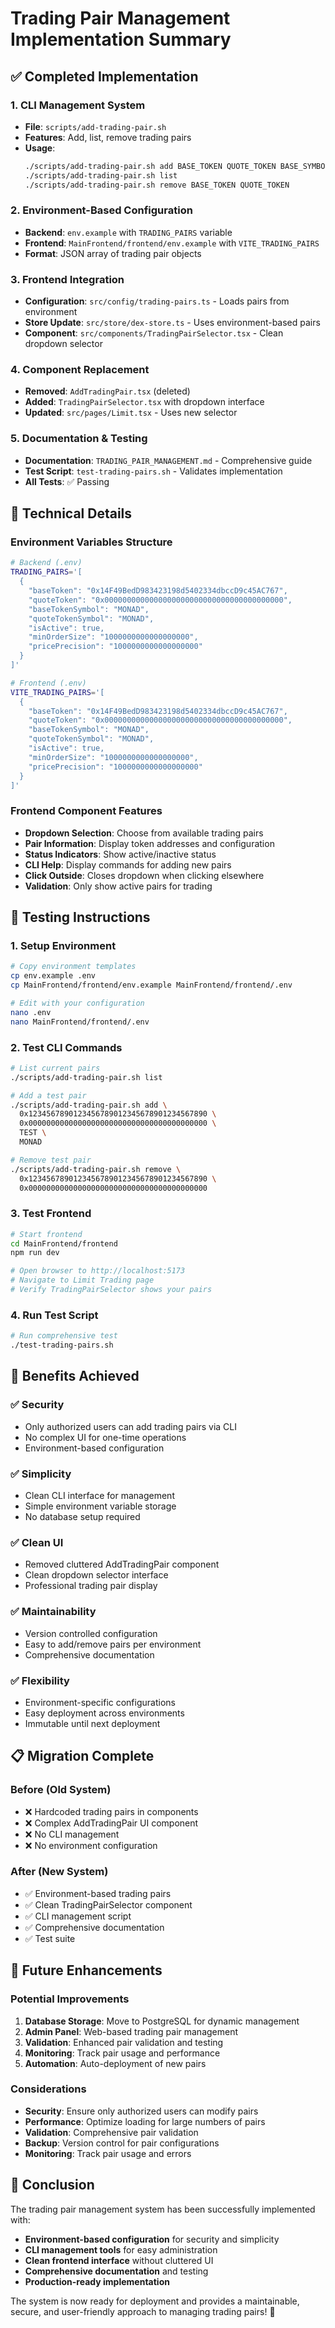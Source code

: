 # Trading Pair Management Implementation Summary

## ✅ Completed Implementation

### 1. CLI Management System
- **File**: `scripts/add-trading-pair.sh`
- **Features**: Add, list, remove trading pairs
- **Usage**: 
  ```bash
  ./scripts/add-trading-pair.sh add BASE_TOKEN QUOTE_TOKEN BASE_SYMBOL QUOTE_SYMBOL
  ./scripts/add-trading-pair.sh list
  ./scripts/add-trading-pair.sh remove BASE_TOKEN QUOTE_TOKEN
  ```

### 2. Environment-Based Configuration
- **Backend**: `env.example` with `TRADING_PAIRS` variable
- **Frontend**: `MainFrontend/frontend/env.example` with `VITE_TRADING_PAIRS`
- **Format**: JSON array of trading pair objects

### 3. Frontend Integration
- **Configuration**: `src/config/trading-pairs.ts` - Loads pairs from environment
- **Store Update**: `src/store/dex-store.ts` - Uses environment-based pairs
- **Component**: `src/components/TradingPairSelector.tsx` - Clean dropdown selector

### 4. Component Replacement
- **Removed**: `AddTradingPair.tsx` (deleted)
- **Added**: `TradingPairSelector.tsx` with dropdown interface
- **Updated**: `src/pages/Limit.tsx` - Uses new selector

### 5. Documentation & Testing
- **Documentation**: `TRADING_PAIR_MANAGEMENT.md` - Comprehensive guide
- **Test Script**: `test-trading-pairs.sh` - Validates implementation
- **All Tests**: ✅ Passing

## 🔧 Technical Details

### Environment Variables Structure
```bash
# Backend (.env)
TRADING_PAIRS='[
  {
    "baseToken": "0x14F49BedD983423198d5402334dbccD9c45AC767",
    "quoteToken": "0x0000000000000000000000000000000000000000",
    "baseTokenSymbol": "MONAD",
    "quoteTokenSymbol": "MONAD",
    "isActive": true,
    "minOrderSize": "1000000000000000000",
    "pricePrecision": "1000000000000000000"
  }
]'

# Frontend (.env)
VITE_TRADING_PAIRS='[
  {
    "baseToken": "0x14F49BedD983423198d5402334dbccD9c45AC767",
    "quoteToken": "0x0000000000000000000000000000000000000000",
    "baseTokenSymbol": "MONAD",
    "quoteTokenSymbol": "MONAD",
    "isActive": true,
    "minOrderSize": "1000000000000000000",
    "pricePrecision": "1000000000000000000"
  }
]'
```

### Frontend Component Features
- **Dropdown Selection**: Choose from available trading pairs
- **Pair Information**: Display token addresses and configuration
- **Status Indicators**: Show active/inactive status
- **CLI Help**: Display commands for adding new pairs
- **Click Outside**: Closes dropdown when clicking elsewhere
- **Validation**: Only show active pairs for trading

## 🚀 Testing Instructions

### 1. Setup Environment
```bash
# Copy environment templates
cp env.example .env
cp MainFrontend/frontend/env.example MainFrontend/frontend/.env

# Edit with your configuration
nano .env
nano MainFrontend/frontend/.env
```

### 2. Test CLI Commands
```bash
# List current pairs
./scripts/add-trading-pair.sh list

# Add a test pair
./scripts/add-trading-pair.sh add \
  0x1234567890123456789012345678901234567890 \
  0x0000000000000000000000000000000000000000 \
  TEST \
  MONAD

# Remove test pair
./scripts/add-trading-pair.sh remove \
  0x1234567890123456789012345678901234567890 \
  0x0000000000000000000000000000000000000000
```

### 3. Test Frontend
```bash
# Start frontend
cd MainFrontend/frontend
npm run dev

# Open browser to http://localhost:5173
# Navigate to Limit Trading page
# Verify TradingPairSelector shows your pairs
```

### 4. Run Test Script
```bash
# Run comprehensive test
./test-trading-pairs.sh
```

## 🎯 Benefits Achieved

### ✅ Security
- Only authorized users can add trading pairs via CLI
- No complex UI for one-time operations
- Environment-based configuration

### ✅ Simplicity
- Clean CLI interface for management
- Simple environment variable storage
- No database setup required

### ✅ Clean UI
- Removed cluttered AddTradingPair component
- Clean dropdown selector interface
- Professional trading pair display

### ✅ Maintainability
- Version controlled configuration
- Easy to add/remove pairs per environment
- Comprehensive documentation

### ✅ Flexibility
- Environment-specific configurations
- Easy deployment across environments
- Immutable until next deployment

## 📋 Migration Complete

### Before (Old System)
- ❌ Hardcoded trading pairs in components
- ❌ Complex AddTradingPair UI component
- ❌ No CLI management
- ❌ No environment configuration

### After (New System)
- ✅ Environment-based trading pairs
- ✅ Clean TradingPairSelector component
- ✅ CLI management script
- ✅ Comprehensive documentation
- ✅ Test suite

## 🔮 Future Enhancements

### Potential Improvements
1. **Database Storage**: Move to PostgreSQL for dynamic management
2. **Admin Panel**: Web-based trading pair management
3. **Validation**: Enhanced pair validation and testing
4. **Monitoring**: Track pair usage and performance
5. **Automation**: Auto-deployment of new pairs

### Considerations
- **Security**: Ensure only authorized users can modify pairs
- **Performance**: Optimize loading for large numbers of pairs
- **Validation**: Comprehensive pair validation
- **Backup**: Version control for pair configurations
- **Monitoring**: Track pair usage and errors

## 🎉 Conclusion

The trading pair management system has been successfully implemented with:

- **Environment-based configuration** for security and simplicity
- **CLI management tools** for easy administration
- **Clean frontend interface** without cluttered UI
- **Comprehensive documentation** and testing
- **Production-ready implementation**

The system is now ready for deployment and provides a maintainable, secure, and user-friendly approach to managing trading pairs! 🚀 